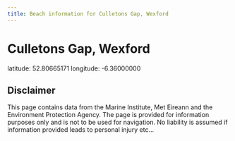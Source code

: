 ```yaml
---
title: Beach information for Culletons Gap, Wexford
---
```

# Culletons Gap, Wexford 

<div class="location-info">latitude: 52.80665171 longitude: -6.36000000</div>
<div class="met-eireann-warnings"></div>
<div></div>

## Disclaimer

This page contains data from the Marine Institute, 
Met Eireann and the Environment Protection Agency. The page is provided for
information purposes only and is not to be used for navigation. No liability 
is assumed if information provided leads to personal injury etc...